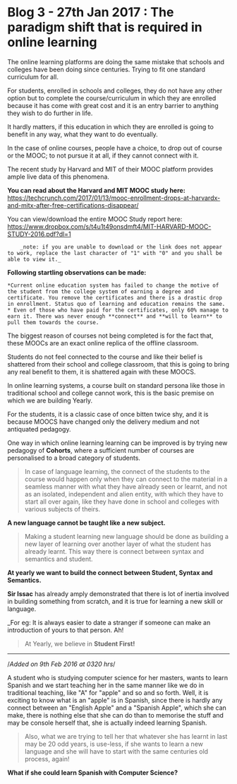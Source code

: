 # Blog 3 - 27th Jan 2017 : The paradigm shift that is required in online learning

The online learning platforms are doing the same mistake that schools and colleges have been doing since centuries. Trying to fit one standard curriculum for all.

For students, enrolled in schools and colleges, they do not have any other option but to complete the course/curriculum in which they are enrolled because it has come with great cost and it is an entry barrier to anything they wish to do further in life.

It hardly matters, if this education in which they are enrolled is going to benefit in any way, what they want to do eventually.

In the case of online courses, people have a choice, to drop out of course or the MOOC; to not pursue it at all, if they cannot connect with it.

The recent study by Harvard and MIT of their MOOC platform provides ample live data of this phenomena.

**You can read about the Harvard and MIT MOOC study here:** https://techcrunch.com/2017/01/13/mooc-enrollment-drops-at-harvardx-and-mitx-after-free-certifications-disappear/

You can view/download the entire MOOC Study report here: https://www.dropbox.com/s/t4u1t49onsdmft4/MIT-HARVARD-MOOC-STUDY-2016.pdf?dl=1

        _note: if you are unable to download or the link does not appear to work, replace the last character of "1" with "0" and you shall be able to view it._

**Following startling observations can be made:**

    *Current online education system has failed to change the motive of the student from the college system of earning a degree and certificate. You remove the certificates and there is a drastic drop in enrollment. Status quo of learning and education remains the same.
    * Even of those who have paid for the certificates, only 60% manage to earn it. There was never enough **connect** and **will to learn** to pull them towards the course.

The biggest reason of courses not being completed is for the fact that, these MOOCs are an exact online replica of the offline classroom.

Students do not feel connected to the course and like their belief is shattered from their school and college classroom, that this is going to bring any real benefit to them, it is shattered again with these MOOCS.

In online learning systems, a course built on standard persona like those in traditional school and college cannot work, this is the basic premise on which we are building Yearly.

For the students, it is a classic case of once bitten twice shy, and it is because MOOCS have changed only the delivery medium and not antiquated pedagogy.

One way in which online learning learning can be improved is by trying new pedagogy of **Cohorts**, where a sufficient number of courses are personalised to a broad category of students.

>In case of language learning, the connect of the students to the course would happen only when they can connect to the material in a seamless manner with what they have already seen or learnt, and not as an isolated, independent and alien entity, with which they have to start all over again, like they have done in school and colleges with various subjects of theirs.

**A new language cannot be taught like a new subject.**

>Making a student learning new language should be done as building a new layer of learning over another layer of what the student has already learnt. This way there is connect between syntax and semantics and student.

**At yearly we want to build the connect between Student, Syntax and Semantics.**

**Sir Issac** has already amply demonstrated that there is lot of inertia involved in building something from scratch, and it is true for learning a new skill or language.

_For eg: It is always easier to date a stranger if someone can make an introduction of yours to that person. Ah!

>At Yearly, we believe in **Student First!**

********************************************************************************************************************************************
/*Added on 9th Feb 2016 at 0320 hrs*/

A student who is studying computer science for her masters, wants to learn Spanish and we start teaching her in the same manner like we do in traditional teaching, like "A" for "apple" and so and so forth. Well, it is exciting to know what is an "apple" is in Spanish, since there is hardly any connect between an "English Apple" and a "Spanish Apple", which she can make, there is nothing else that she can do than to memorise the stuff and may be console herself that, she is actually indeed learning Spanish.

>Also, what we are trying to tell her that whatever she has learnt in last may be 20 odd years, is use-less, if she wants to learn a new language and she will have to start with the same centuries old process, again!

**What if she could learn Spanish with Computer Science?**
